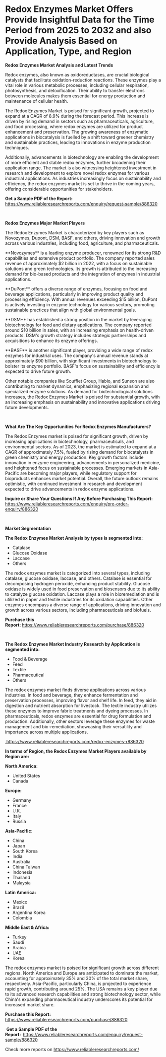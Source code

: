 <p><h1>Redox Enzymes Market Offers Provide Insightful Data for the Time Period from 2025 to 2032 and also Provide Analysis Based on Application, Type, and Region</h1></p><p><strong>Redox Enzymes Market Analysis and Latest Trends</strong></p>
<p><p>Redox enzymes, also known as oxidoreductases, are crucial biological catalysts that facilitate oxidation-reduction reactions. These enzymes play a vital role in various metabolic processes, including cellular respiration, photosynthesis, and detoxification. Their ability to transfer electrons between molecules makes them essential for energy production and maintenance of cellular health.</p><p>The Redox Enzymes Market is poised for significant growth, projected to expand at a CAGR of 8.9% during the forecast period. This increase is driven by rising demand in sectors such as pharmaceuticals, agriculture, and food processing, where redox enzymes are utilized for product enhancement and preservation. The growing awareness of enzymatic applications in biocatalysis is fuelled by a shift toward greener chemistry and sustainable practices, leading to innovations in enzyme production techniques.</p><p>Additionally, advancements in biotechnology are enabling the development of more efficient and stable redox enzymes, further broadening their application range. The market is also witnessing heightened investment in research and development to explore novel redox enzymes for various industrial applications. As industries increasingly focus on sustainability and efficiency, the redox enzymes market is set to thrive in the coming years, offering considerable opportunities for stakeholders.</p></p>
<p><strong>Get a Sample PDF of the Report:&nbsp;</strong> <a href="https://www.reliableresearchreports.com/enquiry/request-sample/886320?utm_campaign=2183&utm_medium=2&utm_source=Github&utm_content=ia&utm_term=30012025&utm_id=redox-enzymes">https://www.reliableresearchreports.com/enquiry/request-sample/886320</a></p>
<p>&nbsp;</p>
<p><strong>Redox Enzymes Major Market Players</strong></p>
<p><p>The Redox Enzymes Market is characterized by key players such as Novozymes, Dupont, DSM, BASF, and others, driving innovation and growth across various industries, including food, agriculture, and pharmaceuticals.</p><p>**Novozymes** is a leading enzyme producer, renowned for its strong R&D capabilities and extensive product portfolio. The company reported sales revenue of approximately $2 billion in 2022, with a focus on sustainable solutions and green technologies. Its growth is attributed to the increasing demand for bio-based products and the integration of enzymes in industrial applications.</p><p>**DuPont** offers a diverse range of enzymes, focusing on food and beverage applications, particularly in improving product quality and processing efficiency. With annual revenues exceeding $15 billion, DuPont is actively investing in enzyme technology for various sectors, promoting sustainable practices that align with global environmental goals.</p><p>**DSM** has established a strong position in the market by leveraging biotechnology for food and dietary applications. The company reported around $10 billion in sales, with an increasing emphasis on health-driven products. DSM's growth strategy includes strategic partnerships and acquisitions to enhance its enzyme offerings.</p><p>**BASF** is another significant player, providing a wide range of redox enzymes for industrial uses. The company's annual revenue stands at approximately $90 billion, with significant investments in biotechnology to bolster its enzyme portfolio. BASF's focus on sustainability and efficiency is expected to drive future growth.</p><p>Other notable companies like Soufflet Group, Habio, and Sunson are also contributing to market dynamics, emphasizing regional expansion and specialized enzyme solutions. As demand for biotechnological solutions increases, the Redox Enzymes Market is poised for substantial growth, with an increasing emphasis on sustainability and innovative applications driving future developments.</p></p>
<p>&nbsp;</p>
<p><strong>What Are The Key Opportunities For Redox Enzymes Manufacturers?</strong></p>
<p><p>The Redox Enzymes market is poised for significant growth, driven by increasing applications in biotechnology, pharmaceuticals, and environmental sectors. As of 2023, the market is estimated to expand at a CAGR of approximately 7.5%, fueled by rising demand for biocatalysts in green chemistry and energy production. Key growth factors include innovation in enzyme engineering, advancements in personalized medicine, and heightened focus on sustainable processes. Emerging markets in Asia-Pacific are becoming major players, while regulatory support for bioproducts enhances market potential. Overall, the future outlook remains optimistic, with continued investment in research and development expected to drive advancements in redox enzyme applications.</p></p>
<p><strong>Inquire or Share Your Questions If Any Before Purchasing This Report:</strong> <a href="https://www.reliableresearchreports.com/enquiry/pre-order-enquiry/886320?utm_campaign=2183&utm_medium=2&utm_source=Github&utm_content=ia&utm_term=30012025&utm_id=redox-enzymes">https://www.reliableresearchreports.com/enquiry/pre-order-enquiry/886320</a></p>
<p>&nbsp;</p>
<p><strong>Market Segmentation</strong></p>
<p><strong>The Redox Enzymes Market Analysis by types is segmented into:</strong></p>
<p><ul><li>Catalase</li><li>Glucose Oxidase</li><li>Laccase</li><li>Others</li></ul></p>
<p><p>The redox enzymes market is categorized into several types, including catalase, glucose oxidase, laccase, and others. Catalase is essential for decomposing hydrogen peroxide, enhancing product stability. Glucose oxidase is widely used in food preservation and biosensors due to its ability to catalyze glucose oxidation. Laccase plays a role in bioremediation and is utilized in paper and textile industries for its oxidation capabilities. Other enzymes encompass a diverse range of applications, driving innovation and growth across various sectors, including pharmaceuticals and biofuels.</p></p>
<p><strong>Purchase this Report:&nbsp;</strong><a href="https://www.reliableresearchreports.com/purchase/886320?utm_campaign=2183&utm_medium=2&utm_source=Github&utm_content=ia&utm_term=30012025&utm_id=redox-enzymes">https://www.reliableresearchreports.com/purchase/886320</a></p>
<p>&nbsp;</p>
<p><strong>The Redox Enzymes Market Industry Research by Application is segmented into:</strong></p>
<p><ul><li>Food & Beverage</li><li>Feed</li><li>Textile</li><li>Pharmaceutical</li><li>Others</li></ul></p>
<p><p>The redox enzymes market finds diverse applications across various industries. In food and beverage, they enhance fermentation and preservation processes, improving flavor and shelf life. In feed, they aid in digestion and nutrient absorption for livestock. The textile industry utilizes these enzymes to improve fabric treatments and dyeing processes. In pharmaceuticals, redox enzymes are essential for drug formulation and production. Additionally, other sectors leverage these enzymes for waste management and bio-remediation, showcasing their versatility and importance across multiple applications.</p></p>
<p><a href="https://www.reliableresearchreports.com/redox-enzymes-r886320?utm_campaign=2183&utm_medium=2&utm_source=Github&utm_content=ia&utm_term=30012025&utm_id=redox-enzymes">&nbsp;https://www.reliableresearchreports.com/redox-enzymes-r886320</a></p>
<p><strong>In terms of Region, the Redox Enzymes Market Players available by Region are:</strong></p>
<p>
    <p> <strong> North America: </strong>
        <ul>
            <li>United States</li>
            <li>Canada</li>
        </ul>
        </p> 
    <p> <strong> Europe: </strong>
        <ul>
            <li>Germany</li>
            <li>France</li>
            <li>U.K.</li>
            <li>Italy</li>
            <li>Russia</li>
        </ul>
        </p> 
    <p> <strong> Asia-Pacific: </strong>
        <ul>
            <li>China</li>
            <li>Japan</li>
            <li>South Korea</li>
            <li>India</li>
            <li>Australia</li>
            <li>China Taiwan</li>
            <li>Indonesia</li>
            <li>Thailand</li>
            <li>Malaysia</li>
        </ul>
        </p> 
    <p> <strong> Latin America: </strong>
        <ul>
            <li>Mexico</li>
            <li>Brazil</li>
            <li>Argentina Korea</li>
            <li>Colombia</li>
        </ul>
        </p> 
    <p> <strong> Middle East & Africa: </strong>
        <ul>
            <li>Turkey</li>
            <li>Saudi</li>
            <li>Arabia</li>
            <li>UAE</li>
            <li>Korea</li>
        </ul>
    </p>
    </p>
<p><p>The redox enzymes market is poised for significant growth across different regions. North America and Europe are anticipated to dominate the market, accounting for approximately 35% and 30% of the total market share, respectively. Asia-Pacific, particularly China, is projected to experience rapid growth, contributing around 25%. The USA remains a key player due to its advanced research capabilities and strong biotechnology sector, while China's expanding pharmaceutical industry underscores its potential for increased market share.</p></p>
<p><strong>Purchase this Report: </strong><a href="https://www.reliableresearchreports.com/purchase/886320?utm_campaign=2183&utm_medium=2&utm_source=Github&utm_content=ia&utm_term=30012025&utm_id=redox-enzymes">https://www.reliableresearchreports.com/purchase/886320</a></p>
<p>&nbsp;<strong>Get a Sample PDF of the Report:&nbsp;&nbsp;</strong><a href="https://www.reliableresearchreports.com/enquiry/request-sample/886320?utm_campaign=2183&utm_medium=2&utm_source=Github&utm_content=ia&utm_term=30012025&utm_id=redox-enzymes">https://www.reliableresearchreports.com/enquiry/request-sample/886320</a></p>
<p><strong></strong></p>
<p>Check more reports on <a href="https://www.reliableresearchreports.com/?utm_campaign=2183&utm_medium=2&utm_source=Github&utm_content=ia&utm_term=30012025&utm_id=redox-enzymes">https://www.reliableresearchreports.com/</a></p>